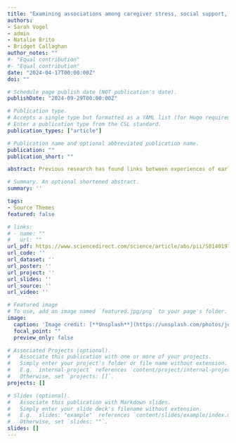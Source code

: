 ```yaml
---
title: "Examining associations among caregiver stress, social support, and the infant gut microbiota"
authors:
- Sarah Vogel
- admin
- Natalie Brito
- Bridget Callaghan
author_notes: ""
#- "Equal contribution"
#- "Equal contribution"
date: "2024-04-17T00:00:00Z"
doi: ""

# Schedule page publish date (NOT publication's date).
publishDate: "2024-09-29T00:00:00Z"

# Publication type.
# Accepts a single type but formatted as a YAML list (for Hugo requirements).
# Enter a publication type from the CSL standard.
publication_types: ["article"]

# Publication name and optional abbreviated publication name.
publication: ""
publication_short: ""

abstract: Previous research has found links between experiences of early life stress and development of the gut microbiota in humans, and there is a growing body of evidence for associations between caregiver well-being and the infant gut microbiome. Here, we examined how measures of caregiver stress and social support are associated with alpha diversity, beta diversity, and relative abundance of individual taxa of bacteria in the gut microbiota at 12 months of age in a typically-developing, community-based sample of infants (n=34). Caregiver social support was negatively associated with infant alpha diversity, and was associated with abundance of bacteria from several genera. We did not find associations between caregiver perceived stress and markers of infant gut microbiome diversity or composition. Results suggest that greater social support for new parents may be associated with infant health via changes in the diversity and composition of the infant gut microbiome.

# Summary. An optional shortened abstract.
summary: ''

tags:
- Source Themes
featured: false

# links:
# - name: ""
#   url: ""
url_pdf: https://www.sciencedirect.com/science/article/abs/pii/S0140197121001512 
url_code: ''
url_dataset: ''
url_poster: ''
url_project: ''
url_slides: ''
url_source: ''
url_video: ''

# Featured image
# To use, add an image named `featured.jpg/png` to your page's folder. 
image:
  caption: 'Image credit: [**Unsplash**](https://unsplash.com/photos/jdD8gXaTZsc)'
  focal_point: ""
  preview_only: false

# Associated Projects (optional).
#   Associate this publication with one or more of your projects.
#   Simply enter your project's folder or file name without extension.
#   E.g. `internal-project` references `content/project/internal-project/index.md`.
#   Otherwise, set `projects: []`.
projects: []

# Slides (optional).
#   Associate this publication with Markdown slides.
#   Simply enter your slide deck's filename without extension.
#   E.g. `slides: "example"` references `content/slides/example/index.md`.
#   Otherwise, set `slides: ""`.
slides: []
---
```


<!-- {{% callout note %}}
Click the *Cite* button above to demo the feature to enable visitors to import publication metadata into their reference management software.
{{% /callout %}}

{{% callout note %}}
Create your slides in Markdown - click the *Slides* button to check out the example.
{{% /callout %}} -->
